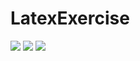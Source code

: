 # LatexExercise

<img src="https://latex.codecogs.com/svg.latex?basic-cust-accts\leftarrow\Pi_{(name,customer.sin,account-number)}(\sigma_{customer.sin=account.sin}(customer\timesaccount))"/>

<img src="https://latex.codecogs.com/svg.latex?someDatabase\leftarrow\Pi_{(a,b,c)}(\sigma_{a\times_{b}a.a=b.y})"/>



<img src="https://latex.codecogs.com/svg.latex?where\;P=c.salesRepEmployeeNumber=e.employeeNumber\wedgee.officeCode=o.officeCode\wedgec.city=o.city"/>
